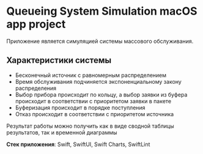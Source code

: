 # Queueing System Simulation macOS app project
Приложение является симуляцией системы массового обслуживания.

## Характеристики системы
* Бесконечный источник с равномерным распределением
* Время обслуживания подчиняется экспоненциальному закону распределения
* Выбор прибора происходит по кольцу, а выбор заявки из буфера происходит в соответствии с приоритетом заявки в пакете
* Буферизация происходит в порядке поступления
* Отказ происходит в соответствии с приоритетом источника

Результат работы можно получить как в виде сводной таблицы результатов, так и временной диаграммы

**Стек приложения**: Swift, SwiftUI, Swift Charts, SwiftLint
